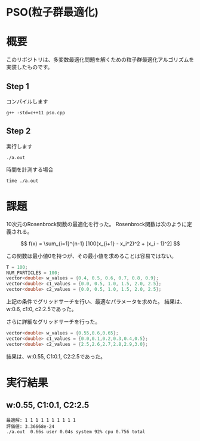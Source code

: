 PSO(粒子群最適化)
=============
# 概要
このリポジトリは、多変数最適化問題を解くための粒子群最適化アルゴリズムを実装したものです。

## Step 1
コンパイルします
```
g++ -std=c++11 pso.cpp
```

## Step 2
実行します
```
./a.out
```

時間を計測する場合
```
time ./a.out
```

# 課題
10次元のRosenbrock関数の最適化を行った。
Rosenbrock関数は次のように定義される。

$$ f(x) = \sum_{i=1}^{n-1} [100(x_{i+1} - x_i^2)^2 + (x_i - 1)^2] $$

この関数は最小値0を持つが、その最小値を求めることは容易ではない。

```cpp
T = 100;
NUM_PARTICLES = 100;
vector<double> w_values = {0.4, 0.5, 0.6, 0.7, 0.8, 0.9};
vector<double> c1_values = {0.0, 0.5, 1.0, 1.5, 2.0, 2.5};
vector<double> c2_values = {0.0, 0.5, 1.0, 1.5, 2.0, 2.5};
```
上記の条件でグリッドサーチを行い、最適なパラメータを求めた。
結果は、w:0.6, c1:0, c2:2.5であった。

さらに詳細なグリッドサーチを行った。
```cpp
vector<double> w_values = {0.55,0.6,0.65};
vector<double> c1_values = {0.0,0.1,0.2,0.3,0.4,0.5};
vector<double> c2_values = {2.5,2.6,2.7,2.8,2.9,3.0};
```
結果は、w:0.55, C1:0.1, C2:2.5であった。

# 実行結果
## w:0.55, C1:0.1, C2:2.5
```
最適解: 1 1 1 1 1 1 1 1 1 1 
評価値: 3.36668e-24
./a.out  0.66s user 0.04s system 92% cpu 0.756 total
```

